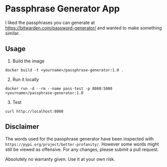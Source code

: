 # Passphrase Generator App

I liked the passphrases you can generate at https://bitwarden.com/password-generator/ and wanted to make something similar. 

## Usage

1. Build the image
```
docker build -t <yourname>/passphrase-generator:1.0 .
```

2. Run it locally
```
docker run -d --rm --name pass-test -p 8080:5000  <yourname>/passphrase-generator:1.0
```

3. Test
```
curl http://localhost:8080
```

## Disclaimer

The words used for the passphrase generator have been inspected with `https://pypi.org/project/better-profanity/`. However some words might still be viewed as offensive. For any changes, please submit a pull request. 

Absolutely no warranty given. Use it at your own risk.
